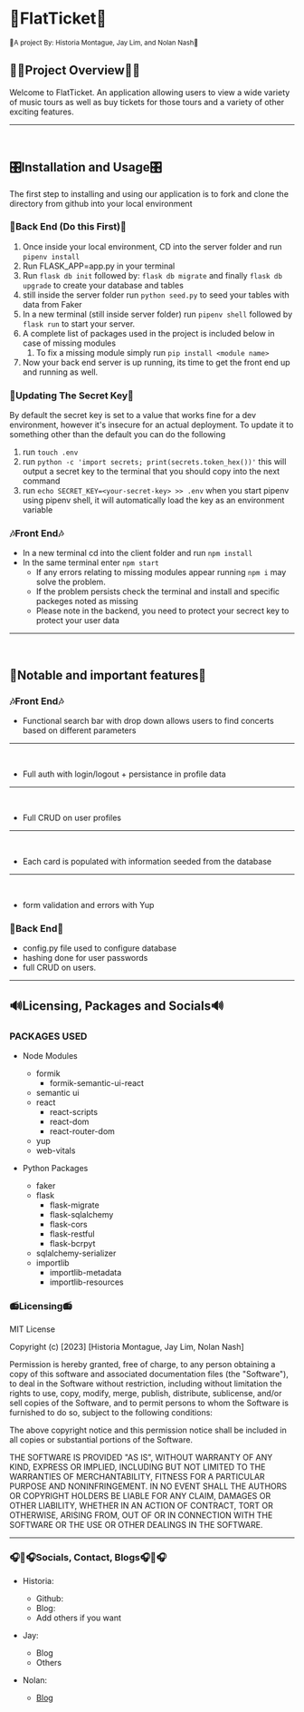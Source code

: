 # 🎫**FlatTicket**🎫

<sub>🎹A project By: Historia Montague, Jay Lim, and Nolan Nash🎹</sub>

## 👨‍🎤Project Overview👩‍🎤

Welcome to FlatTicket. An application allowing users to view a wide variety of music tours as well as buy tickets for those tours and a variety of other exciting features.

---
<br>

## 🎛️Installation and Usage🎛️

The first step to installing and using our application is to fork and clone the directory from github into your local environment

### 🎼**Back End (Do this First)**🎼

1. Once inside your local environment, CD into the server folder and run `pipenv install`
2. Run FLASK_APP=app.py in your terminal
3. Run `flask db init` followed by: `flask db migrate` and finally `flask db upgrade` to create your database and tables
4. still inside the server folder run `python seed.py` to seed your tables with data from Faker
5. In a new terminal (still inside server folder) run `pipenv shell` followed by `flask run` to start your server.
6. A complete list of packages used in the project is included below in case of missing modules
    1.  To fix a missing module simply run `pip install <module name>`
7. Now your back end server is up running, its time to get the front end up and running as well.

### 🎼**Updating The Secret Key**🎼
By default the secret key is set to a value that works fine for a dev environment, however it's insecure for an actual deployment. To update it to something other than the default you can do the following
1. run `touch .env`
2. run `python -c 'import secrets; print(secrets.token_hex())'` this will output a secret key to the terminal that you should copy into the next command
3. run `echo SECRET_KEY=<your-secret-key> >> .env`
when you start pipenv using pipenv shell, it will automatically load the key as an environment variable

### 🎶**Front End**🎶

* In a new terminal cd into the client folder and run `npm install`
* In the same terminal enter `npm start`
  * If any errors relating to missing modules appear running `npm i` may solve the problem.
  * If the problem persists check the terminal and install and specific packeges noted as missing
  * Please note in the backend, you need to protect your secrect key to protect your user data

---
<br>

## 🎸Notable and important features🎸

### 🎶**Front End**🎶

* Functional search bar with drop down allows users to find concerts based on different parameters

---
<br>

* Full auth with login/logout + persistance in profile data

---
<br>

* Full CRUD on user profiles

---
<br>

* Each card is populated with information seeded from the database

---
<br>

* form validation and errors with Yup


### 🎼**Back End**🎼

* config.py file used to configure database
* hashing done for user passwords
* full CRUD on users. 

---

## 🔊Licensing, Packages and Socials🔊

### PACKAGES USED


* Node Modules
  * formik
    * formik-semantic-ui-react
  * semantic ui
  * react
    * react-scripts
    * react-dom
    * react-router-dom
  * yup
  * web-vitals


* Python Packages
  * faker
  * flask
    * flask-migrate
    * flask-sqlalchemy
    * flask-cors
    * flask-restful
    * flask-bcrpyt
  * sqlalchemy-serializer
  * importlib
    * importlib-metadata
    * importlib-resources

### 📻**Licensing**📻

MIT License

Copyright (c) [2023] [Historia Montague, Jay Lim, Nolan Nash]

Permission is hereby granted, free of charge, to any person obtaining a copy of this software and associated documentation files (the "Software"), to deal in the Software without restriction, including without limitation the rights to use, copy, modify, merge, publish, distribute, sublicense, and/or sell copies of the Software, and to permit persons to whom the Software is furnished to do so, subject to the following conditions:

The above copyright notice and this permission notice shall be included in all copies or substantial portions of the Software.

THE SOFTWARE IS PROVIDED "AS IS", WITHOUT WARRANTY OF ANY KIND, EXPRESS OR IMPLIED, INCLUDING BUT NOT LIMITED TO THE WARRANTIES OF MERCHANTABILITY, FITNESS FOR A PARTICULAR PURPOSE AND NONINFRINGEMENT. IN NO EVENT SHALL THE AUTHORS OR COPYRIGHT HOLDERS BE LIABLE FOR ANY CLAIM, DAMAGES OR OTHER LIABILITY, WHETHER IN AN ACTION OF CONTRACT, TORT OR OTHERWISE, ARISING FROM, OUT OF OR IN CONNECTION WITH THE SOFTWARE OR THE USE OR OTHER DEALINGS IN THE SOFTWARE.

---

### 🎧🎤🎧**Socials, Contact, Blogs**🎧🎤🎧

* Historia:
  * Github:
  * Blog:
  * Add others if you want

* Jay:

  * Blog
  * Others

* Nolan:

  * [Blog](https://nolan.hashnode.dev/)

